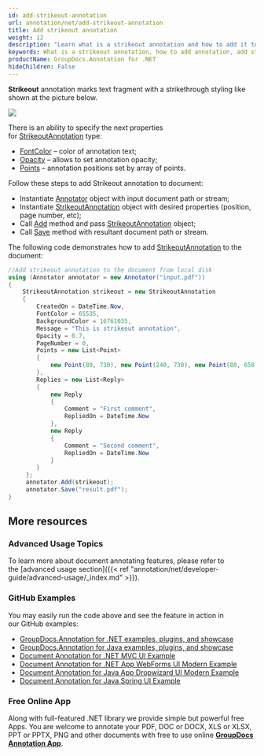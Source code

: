 ```yaml
---
id: add-strikeout-annotation
url: annotation/net/add-strikeout-annotation
title: Add strikeout annotation
weight: 12
description: "Learn what is a strikeout annotation and how to add it to a document programmatically using GroupDocs.Annotation for .NET."
keywords: What is a strikeout annotation, how to add annotation, add strikeout annotation
productName: GroupDocs.Annotation for .NET
hideChildren: False
---
```

**Strikeout** annotation marks text fragment with a strikethrough styling like shown at the picture below.

![](annotation/net/images/add-strikeout-annotation.png)

There is an ability to specify the next properties for [StrikeoutAnnotation](https://apireference.groupdocs.com/net/annotation/groupdocs.annotation.models.annotationmodels/strikeoutannotation) type:

*   [FontColor](https://apireference.groupdocs.com/annotation/net/groupdocs.annotation.models.annotationmodels/strikeoutannotation/properties/fontcolor) – color of annotation text;
*   [Opacity](https://apireference.groupdocs.com/annotation/net/groupdocs.annotation.models.annotationmodels/areaannotation/properties/opacity) – allows to set annotation opacity;
*   [Points](https://apireference.groupdocs.com/annotation/net/groupdocs.annotation.models.annotationmodels/strikeoutannotation/properties/points) – annotation positions set by array of points.  
      
    

Follow these steps to add Strikeout annotation to document:

*   Instantiate [Annotator](https://apireference.groupdocs.com/net/annotation/groupdocs.annotation/annotator) object with input document path or stream;
*   Instantiate [StrikeoutAnnotation](https://apireference.groupdocs.com/net/annotation/groupdocs.annotation.models.annotationmodels/strikeoutannotation) object with desired properties (position, page number, etc);
*   Call [Add](https://apireference.groupdocs.com/net/annotation/groupdocs.annotation/annotator/methods/add) method and pass [StrikeoutAnnotation](https://apireference.groupdocs.com/net/annotation/groupdocs.annotation.models.annotationmodels/strikeoutannotation) object;
*   Call [Save](https://apireference.groupdocs.com/net/annotation/groupdocs.annotation/annotator/methods/save/index) method with resultant document path or stream.

  

The following code demonstrates how to add [StrikeoutAnnotation](https://apireference.groupdocs.com/net/annotation/groupdocs.annotation.models.annotationmodels/strikeoutannotation) to the document:

```csharp
//Add strikeout annotation to the document from local disk
using (Annotator annotator = new Annotator("input.pdf"))
{
	StrikeoutAnnotation strikeout = new StrikeoutAnnotation
    {
    	CreatedOn = DateTime.Now,
        FontColor = 65535,
        BackgroundColor = 16761035,
        Message = "This is strikeout annotation",
        Opacity = 0.7,
        PageNumber = 0,
        Points = new List<Point>
        {
        	new Point(80, 730), new Point(240, 730), new Point(80, 650), new Point(240, 650)
        },
        Replies = new List<Reply>
        {
        	new Reply
            {
             	Comment = "First comment",
                RepliedOn = DateTime.Now
            },
            new Reply
            {
            	Comment = "Second comment",
                RepliedOn = DateTime.Now
            }
        }
     };
     annotator.Add(strikeout);
     annotator.Save("result.pdf");
}
```

## More resources
### Advanced Usage Topics
To learn more about document annotating features, please refer to the [advanced usage section]({{< ref "annotation/net/developer-guide/advanced-usage/_index.md" >}}).

### GitHub Examples
You may easily run the code above and see the feature in action in our GitHub examples:

*   [GroupDocs.Annotation for .NET examples, plugins, and showcase](https://github.com/groupdocs-annotation/GroupDocs.Annotation-for-.NET)
*   [GroupDocs.Annotation for Java examples, plugins, and showcase](https://github.com/groupdocs-annotation/GroupDocs.Annotation-for-Java)
*   [Document Annotation for .NET MVC UI Example](https://github.com/groupdocs-annotation/GroupDocs.Annotation-for-.NET-MVC)
*   [Document Annotation for .NET App WebForms UI Modern Example](https://github.com/groupdocs-annotation/GroupDocs.Annotation-for-.NET-WebForms)
*   [Document Annotation for Java App Dropwizard UI Modern Example](https://github.com/groupdocs-annotation/GroupDocs.Annotation-for-Java-Dropwizard)
*   [Document Annotation for Java Spring UI Example](https://github.com/groupdocs-annotation/GroupDocs.Annotation-for-Java-Spring)
    

### Free Online App
Along with full-featured .NET library we provide simple but powerful free Apps.
You are welcome to annotate your PDF, DOC or DOCX, XLS or XLSX, PPT or PPTX, PNG and other documents with free to use online **[GroupDocs Annotation App](https://products.groupdocs.app/annotation)**.
